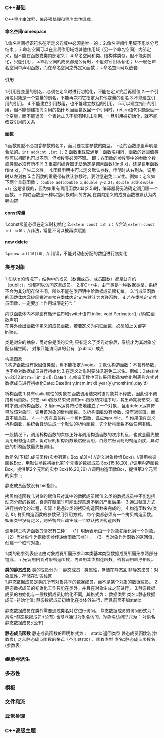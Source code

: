 ### C++基础

C++程序由注释、编译预处理和程序主体组成。

#### 命名空间namespace

1.命名空间标识符名在所定义的域中必须是唯一的；
2.命名空间作用域不能以分号结束；
3.命名空间可以在全局作用域或其他作用域（另一个命名空间）内部定义，但不能在函数或类内部定义；
4.命名空间和类、结构体类似，但不能实例化，只能引用；
5.命名空间的成员都是公有的，不能对它们私有化；
6.一般在命名空间中声明函数，而在命名空间之外定义函数；
7.命名空间可以嵌套

#### 引用

1.引用是变量的别名，必须在定义时进行初始化，不能在定义完后再赋值
2.一个引用名只能是一个变量的别名，不能再次将它指定为其他变量的别名
3.不能建立引用的引用。
4.不能建立引用数组，也不能建立数组的引用。
5.可以建立指针的引用，但不能创建指向引用的指针
6.当函数返回一个引用时，return语句只能返回一个变量，而不能返回一个表达式
7.不能有NULL引用，一旦引用被初始化，就不能改变引用的关系

#### 函数

1.函数原型不必包含参数的名字，而只要包含参数的类型。下面的函数原型声明是合法的。`int add(int ,int );`
2.函数重载应满足：函数名相同，函数的返回值类型可以相同也可以不同，但参数表必须不同。
即：各函数的参数表中的参数个数或类型必须有所不同
3.重载时编译器无法确定是调用函数f(int& x)，还是调用函数f(int x)，产生二义性。
4.函数申明中可以定义默认参数，申明时从右到左，调用时从左到右
5.当函数的重载带有默认参数时，要注意避免二义性。例如：定义如下两个重载函数：
`double add(double x,double y=2.2);`
`double add(double x);`
这是错误的，因为如果有调用函数add(2.5)时，编译器将无法确定调用哪一个函数。
6.内联函数是一种以空间换时间的方案,在类内定义的成员函数被默认为内联函数

#### const常量

1.const常量必须在定义时初始化
2.`extern const int i；`     //合法
`extern const int i=10；`  //非法，常量不可以被再次赋值

#### new delete

1.`p=new int[10](0);`  // 错误，不能对动态分配的数组进行初始化

### 类与对象

1.在缺省的情况下，结构中的成员（数据成员、成员函数）都是公有的（public），谁都可以访问这些成员。
2.在C++中，由于类是一种数据类型，系统不会为其分配存储空间，所以不能在类声明中给数据成员赋初值。
3.当成员函数的函数体内容较简短时直接在类体内定义,被默认为内联函数。
4.若在类外定义成员函数，一定要加上作用域限定符“::”

内联函数体内不能含有循环语句和switch语句
inline void Perimeter();  //内联函数声明  
在类外给出函数体定义的成员函数，若要定义为内联函数，必须加上关键字inline。

类是对象的抽象，而对象是类的实例
只有定义了类的对象后，系统才为其对象分配存储空间。
对象只能访问其的公有（public）成员

构造函数  
1.构造函数没有返回值类型，也不能指定为void。
2.默认构造函数：不含有参数，也不会对数据成员进行初始化
3.在定义对象时要注意避免二义性。例如：Date(int y=2012,int m=1,int d=1); Date();
4.构造函数也可以采用构造初始化列表的方式对数据成员进行初始化Date::Date(int y,int m,int d):year(y),month(m),day(d)

析构函数
1.具有static属性的对象在函数调用结束时该对象并不释放，因此也不调用析构函数。只在main函数结束或调用exit函数结束程序时，其生命期将结束，这时才调用析构函数。
2.用new运算符动态地建立了一个对象，当用delete运算符释放该对象时，调用该对象的析构函数。
3.析构函数没有参数、没有返回值，而且不能重载。
4.一个类有且仅有一个析构函数，且应为public。
5.如果没有定义析构函数，系统会自动生成一个默认的析构函数，这个析构函数不做任何事情。

一般情况下，调用析构函数的次序正好与调用构造函数的次序相反，也就是最先被调用的构造函数，其对应的析构函数最后被调用，而最后被调用的构造函数，其对应的析构函数最先被调用。

数组名[下标].成员函数(实参列表);
Box a[3]={             //定义对象数组
     Box(),      //调用构造函数Box，用默认参数初始化第1个元素的数据成员
     Box(15,18,20),   //调用构造函数Box，提供第2个元素的实参
     Box(16,20,26)    //调用构造函数Box，提供第3个元素的实参
    };

静态成员函数没有this指针。

拷贝构造函数
1.对象的赋值只对其中的数据成员赋值
2.类的数据成员中不能包括动态分配的数据，否则在赋值时可能出现意想不到的严重后果。
3.通过赋值方式进行初始化的过程，实际上是通过类的拷贝构造函数来完成的。
4.构造函数名(类名  &);  拷贝构造函数的参数采用引用方式。
每个类都必须有一个拷贝构造函数。如果类中没有定义，则系统会自动生成一个默认拷贝构造函数

调用拷贝构造函数的情况有三种：
 （1）明确表示由一个对象初始化另一个对象。
 （2）当对象作为函数实参传递给函数形参时。
 （3）当对象作为函数的返回值，创建一个临时对象。

1.类的形参列表应该由对象成员所需形参和本类基本类型数据成员所需形参两部分组成。
2.先调用内嵌对象构造函数，再调用本类构造函数。析构调用顺序相反。

**类的静态成员**
类的成员分为：
静态成员：类属性，存储在静态区
非静态成员：对象属性，存储在动态栈区     
1.静态数据成员是类的所有对象共享的数据成员，而不是某个对象的数据成员。
2.静态数据成员的初始化工作只能在类外，并且在对象生成之前进行。
3.静态数据成员的初始化与一般数据成员初始化不同，其格式为：
          数据类型 类名::静态数据成员=初始化值; 
静态数据成员初始化在类体外进行，而且前面不加static

静态数据成员在类外需要通过类名对它进行访问。
静态数据成员的访问形式为：
类名::静态数据成员;(公有)
也可以通过对象名访问，对象名访问形式为：
对象名.静态数据成员;(公有)

**静态成员函数**
静态成员函数的声明格式为：
     static 返回类型 静态成员函数名(参数表);
定义静态成员函数的格式（不加static）：
    函数类型 类名::静态成员函数名(参数表) 

### 继承与派生

### 多态性

### 模板

### 文件和流

### 异常处理

### C++高级主题
